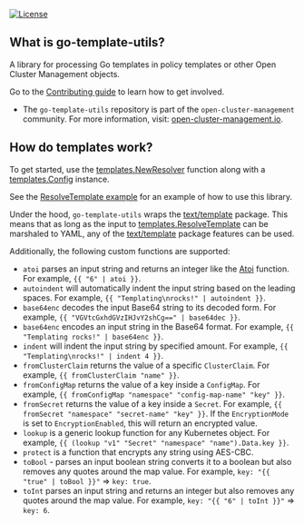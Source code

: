 [![License](https://img.shields.io/:license-apache-blue.svg)](http://www.apache.org/licenses/LICENSE-2.0.html)

## What is go-template-utils?

A library for processing Go templates in policy templates or other Open Cluster
Management objects.

Go to the [Contributing guide](CONTRIBUTING.md) to learn how to get involved.

- The `go-template-utils` repository is part of the `open-cluster-management`
  community. For more information, visit:
  [open-cluster-management.io](https://open-cluster-management.io).

## How do templates work?

To get started, use the
[templates.NewResolver](https://pkg.go.dev/github.com/open-cluster-management/go-template-utils/pkg/templates#NewResolver)
function along with a
[templates.Config](https://pkg.go.dev/github.com/open-cluster-management/go-template-utils/pkg/templates#Config)
instance.

See the
[ResolveTemplate example](https://pkg.go.dev/github.com/open-cluster-management/go-template-utils/pkg/templates#example_TemplateResolver_ResolveTemplate)
for an example of how to use this library.

Under the hood, `go-template-utils` wraps the
[text/template](https://pkg.go.dev/text/template) package. This means that as
long as the input to
[templates.ResolveTemplate](https://pkg.go.dev/github.com/open-cluster-management/go-template-utils/pkg/templates#ResolveTemplate)
can be marshaled to YAML, any of the
[text/template](https://pkg.go.dev/text/template) package features can be used.

Additionally, the following custom functions are supported:

- `atoi` parses an input string and returns an integer like the
  [Atoi](https://pkg.go.dev/strconv#Atoi) function. For example,
  `{{ "6" | atoi }}`.
- `autoindent` will automatically indent the input string based on the leading
  spaces. For example, `{{ "Templating\nrocks!" | autoindent }}`.
- `base64enc` decodes the input Base64 string to its decoded form. For example,
  `{{ "VGVtcGxhdGVzIHJvY2shCg==" | base64dec }}`.
- `base64enc` encodes an input string in the Base64 format. For example,
  `{{ "Templating rocks!" | base64enc }}`.
- `indent` will indent the input string by specified amount. For example,
  `{{ "Templating\nrocks!" | indent 4 }}`.
- `fromClusterClaim` returns the value of a specific `ClusterClaim`. For
  example, `{{ fromClusterClaim "name" }}`.
- `fromConfigMap` returns the value of a key inside a `ConfigMap`. For example,
  `{{ fromConfigMap "namespace" "config-map-name" "key" }}`.
- `fromSecret` returns the value of a key inside a `Secret`. For example,
  `{{ fromSecret "namespace" "secret-name" "key" }}`. If the `EncryptionMode` is set
  to `EncryptionEnabled`, this will return an encrypted value.
- `lookup` is a generic lookup function for any Kubernetes object. For example,
  `{{ (lookup "v1" "Secret" "namespace" "name").Data.key }}`.
- `protect` is a function that encrypts any string using AES-CBC.
- `toBool` - parses an input boolean string converts it to a boolean but also
  removes any quotes around the map value. For example,
  `key: "{{ "true" | toBool }}"` => `key: true`.
- `toInt` parses an input string and returns an integer but also removes any
  quotes around the map value. For example, `key: "{{ "6" | toInt }}"` =>
  `key: 6`.
